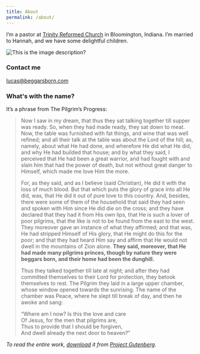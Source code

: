 ```yaml
---
title: About
permalink: /about/
---
```


I’m a pastor at [Trinity Reformed Church](https://trinityreformed.org) in Bloomington, Indiana. I’m married to Hannah, and we have some delightful children.

![This is the image description?](/2020_weeks_family.jpeg)

### Contact me

[lucas@beggarsborn.com](mailto:lucas@beggarsborn.com)

### What's with the name?

It’s a phrase from The Pilgrim’s Progress:  
  
> Now I saw in my dream, that thus they sat talking together till supper was ready. So, when they had made ready, they sat down to meat. Now, the table was furnished with fat things, and wine that was well refined; and all their talk at the table was about the Lord of the hill; as, namely, about what He had done, and wherefore He did what He did, and why He had builded that house; and by what they said, I perceived that He had been a great warrior, and had fought with and slain him that had the power of death, but not without great danger to Himself, which made me love Him the more.  
>   
> For, as they said, and as I believe (said Christian), He did it with the loss of much blood. But that which puts the glory of grace into all He did, was, that He did it out of pure love to this country. And, besides, there were some of them of the household that said they had seen and spoken with Him since He did die on the cross; and they have declared that they had it from His own lips, that He is such a lover of poor pilgrims, that the like is not to be found from the east to the west. They moreover gave an instance of what they affirmed; and that was, He had stripped Himself of His glory, that He might do this for the poor; and that they had heard Him say and affirm that He would not dwell in the mountains of Zion alone. **They said, moreover, that He had made many pilgrims princes, though by nature they were beggars born, and their home had been the dunghill.**  
>
> Thus they talked together till late at night; and after they had committed themselves to their Lord for protection, they betook themselves to rest. The Pilgrim they laid in a large upper chamber, whose window opened towards the sunrising. The name of the chamber was Peace, where he slept till break of day, and then he awoke and sang:  
>
> “Where am I now? Is this the love and care  
> Of Jesus, for the men that pilgrims are,  
> Thus to provide that I should be forgiven,  
> And dwell already the next door to heaven?”  

*To read the entire work, [download](http://t.umblr.com/redirect?z=http%3A%2F%2Fwww.gutenberg.org%2Febooks%2F39452&t=MmM3ZmFlM2Y0YjA4ZTZjMDRhMDQ3Zjk0MzBhM2MzZjY3MjA3MmZmOCxUbU4zdWpESg%3D%3D&m=0) it from [Project Gutenberg](http://t.umblr.com/redirect?z=http%3A%2F%2Fwww.gutenberg.org&t=YzZmZDMwYzgwOWVhNWVjMzE4YWI3OTIzMWY1NWI1YzMyOGUwMjI5ZCxUbU4zdWpESg%3D%3D&m=0).*
